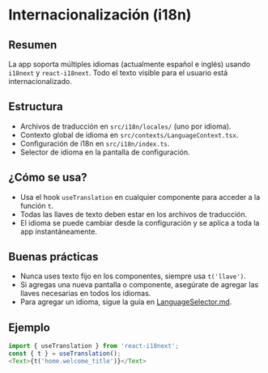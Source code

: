 # Internacionalización (i18n)

## Resumen
La app soporta múltiples idiomas (actualmente español e inglés) usando `i18next` y `react-i18next`. Todo el texto visible para el usuario está internacionalizado.

## Estructura
- Archivos de traducción en `src/i18n/locales/` (uno por idioma).
- Contexto global de idioma en `src/contexts/LanguageContext.tsx`.
- Configuración de i18n en `src/i18n/index.ts`.
- Selector de idioma en la pantalla de configuración.

## ¿Cómo se usa?
- Usa el hook `useTranslation` en cualquier componente para acceder a la función `t`.
- Todas las llaves de texto deben estar en los archivos de traducción.
- El idioma se puede cambiar desde la configuración y se aplica a toda la app instantáneamente.

## Buenas prácticas
- Nunca uses texto fijo en los componentes, siempre usa `t('llave')`.
- Si agregas una nueva pantalla o componente, asegúrate de agregar las llaves necesarias en todos los idiomas.
- Para agregar un idioma, sigue la guía en [LanguageSelector.md](./LanguageSelector.md).

## Ejemplo
```js
import { useTranslation } from 'react-i18next';
const { t } = useTranslation();
<Text>{t('home.welcome_title')}</Text>
``` 
